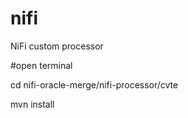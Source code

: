 # nifi
NiFi custom processor 

#open terminal

cd nifi-oracle-merge/nifi-processor/cvte

mvn install
